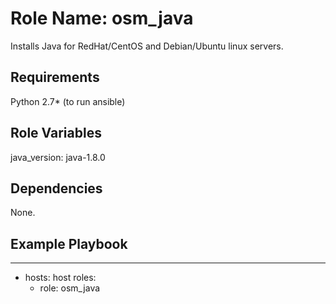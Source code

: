 Role Name: osm_java
=========

Installs Java for RedHat/CentOS and Debian/Ubuntu linux servers.

Requirements
------------

Python 2.7* (to run ansible)

Role Variables
--------------
java_version: java-1.8.0

Dependencies
-------------
None.

Example Playbook
----------------

---
- hosts: host
  roles:
    - role: osm_java